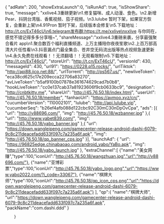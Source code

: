 {
        "adRate": 200,
        "showExtraLaunch":0,
        "isRunAd": true,
        "isShowShare": true,
        "message": "xxlive4.3重磅更新\n1.修复猫咪、成人动漫、食色。\n2.新增 Pear、抖阴台湾版、香蕉视频、茄子视频。\n3.lulube 暂时下架，如果官方恢复，会重新上架\n4.91Pron 暂时下架，后续版本会修复\n5.下载地址：http://t.cn/ExT46cU\n6.telegram发布群:https://t.me/xxlive\nxxlive 与你同在，感觉不错记得多多分享哦~",
        "shareMessage":"xxlive4.3重磅来袭，分享最强聚合看片 app\n1.聚合数百个福利直播频道、上万主播陪你夜夜笙歌\n2.上百万部高清大片任性看\n3.抖音漏点门最全集合、苍井空无码流出版等热点视频急速更新\n4.永久免费在线观看！！无须翻墙！！无观看限制\n5.下载地址：http://t.cn/ExT46cU",
        "storeUrl": "http://t.cn/ExT46cU",
        "versionId": 430,
        "messageId": 430,
        "url91": "https://0228.p15.rocks/",
        "urlTiktok": "http://api88.iicp.net:88/",
        "urlTorrent": "http://ps567.us/",
        "newliveToken": "eca38cd625c17e209ecca22706a83270",
        "avLiveToken":"b5af9100b07878e361674629cad7b0b8",
        "hookLiveToken":"cc0e137cab37a81923606f9cb0633bc9",
        "designation": "http://cnbtkitty.me",
        "shareUrl": "http://45.76.50.18/index.html",
        "userUrl": "http://45.76.50.18/member",
        "fanhaoUrl": "https://avmoo.xyz/cn/",
        "cucumberVersion": "110002101",
        "lulube": "http://api.lulube.vip",
        "cucumberSeq": "b26ef4afb088d122cbc92C30mC30nDpOvCpa",
        "ads": [{
        "url": "http://v88696.com/",
        "img": "http://45.76.50.18/wzbanner.jpg"
        },{
        "url": "http://www.yabet839.com/",
        "img": "http://45.76.50.18/yabo_banner.jpg"
        },{
        "url": "https://down.wangleipeng.com/gamecenter-release-android-dashi-6079-9c8c211deacefadd633f097c7a235a6f.apk",
        "img": "http://45.76.50.18/qp_banner_cps.jpg"
        }],
        "launchAd": {
        "url": "https://96825edge.chinabaoao.com/android_yabo/YaBo.apk",
        "img": "http://45.76.50.18/yabo_launch.jpg"
        },
        "extraChannel":[
        {"name":"美女网赚","type":100,"iconUrl":"http://45.76.50.18/wangzhuan.jpg","url":"http://v88696.com/"},
        {"name":"亚博彩票","type":100,"iconUrl":"http://45.76.50.18/yabo_logo.png","url":"https://www.yabo2022.com/?i_code=33067"},
        {"name":"棋牌大师","type":100,"iconUrl":"http://45.76.50.18/qp_icon_cps.png","url":"https://down.wangleipeng.com/gamecenter-release-android-dashi-6079-9c8c211deacefadd633f097c7a235a6f.apk"}
        ],
        "qp":{
        "name":"棋牌大师",
        "url":"https://down.wangleipeng.com/gamecenter-release-android-dashi-6079-9c8c211deacefadd633f097c7a235a6f.apk",
        "packName":"com.dashi.ddd"
        }

        }
